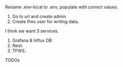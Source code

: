 Rename .env-local to .env, populate with correct values.

1. Go to url and create admin
1. Create tfws user for writing data.

I think we want 3 services.
1. Grafana & Influx DB
1. Nest.
2. TFWS.


TODOs
